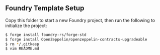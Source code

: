 ## Foundry Template Setup

Copy this folder to start a new Foundry project, then run the following to initialize the project:

```bash
$ forge install foundry-rs/forge-std
$ forge install OpenZeppelin/openzeppelin-contracts-upgradeable
$ rm */.gitkeep
$ vim README.md
```
